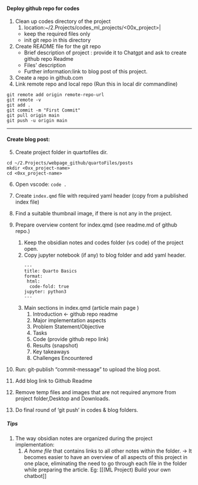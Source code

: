 ####  Deploy github repo for codes
1. Clean up codes directory of the project
	1. location:~/2.Projects/codes_ml_projects/<00x_project>|
	- keep the required files only
	- init git repo in this directory
2. Create README file for the git repo
	- Brief description of project : provide it to Chatgpt and ask to create github repo Readme
	- Files' description
	- Further information:link to blog post of this project.
3. Create a repo in github.com 
4. Link remote repo and local repo (Run this in local dir commandline)
```
git remote add origin remote-repo-url
git remote -v 
git add .
git commit -m "First Commit"
git pull origin main
git push -u origin main
```
---
#### Create blog post:
5. Create project folder in quartofiles dir.
``` 
cd ~/2.Projects/webpage_github/quartoFiles/posts
mkdir <0xx_project-name>
cd <0xx_project-name>
```
6. Open vscode: `code .`
7. Create `index.qmd` file with required yaml header (copy from a published index file)
8. Find a suitable thumbnail image, if there is not any in the project.
9. Prepare overview content for index.qmd (see readme.md of github repo.)
	1. Keep the obsidian notes and codes folder (vs code) of the project open.
	2. Copy jupyter notebook (if any) to blog folder and add yaml header.
		```
		---
		title: Quarto Basics
		format:
		 html:
		  code-fold: true
		jupyter: python3
		---	
		```
	3. Main sections in index.qmd (article main page )
		1. Introduction ← github repo readme
		2. Major implementation aspects
		3. Problem Statement/Objective
		4. Tasks
		5. Code (provide github repo link)
		6. Results (snapshot)
		7. Key takeaways
		8. Challenges Encountered

10. Run: git-publish “commit-message” to upload the blog post.
11. Add blog link to Github Readme
12. Remove temp files and images that are not required anymore from project folder,Desktop and Downloads.
13. Do final round of ‘git push’ in codes & blog folders.


##### Tips
1. The way obsidian notes are organized during the project implementation:
	1. *A home file* that contains links to all other notes within the folder. → It becomes easier to have an overview of all aspects of this project in one place, eliminating the need to go through each file in the folder while preparing the article.  Eg: [[(ML Project) Build your own chatbot]]

